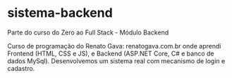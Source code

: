 # sistema-backend
 Parte do curso do Zero ao Full Stack - Módulo Backend

 Curso de programação do Renato Gava: renatogava.com.br onde aprendi Frontend (HTML, CSS e JS), e Backend (ASP.NET Core, C# e banco de dados MySql). Desenvolvemos um sistema real com mecanismo de login e cadastro.
